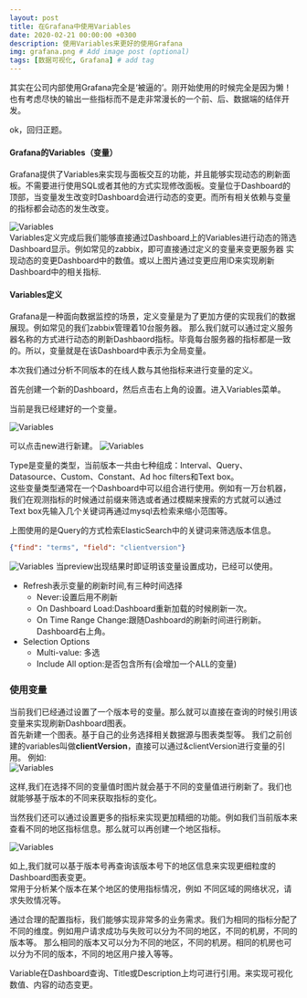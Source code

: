 ```yaml
---
layout: post
title: 在Grafana中使用Variables
date: 2020-02-21 00:00:00 +0300
description: 使用Variables来更好的使用Grafana
img: grafana.png # Add image post (optional)
tags: [数据可视化, Grafana] # add tag
---
```

其实在公司内部使用Grafana完全是‘被逼的’。刚开始使用的时候完全是因为懒！也有考虑尽快的输出一些指标而不是走非常漫长的一个前、后、数据端的结伴开发。

ok，回归正题。

####    Grafana的Variables（变量）
Grafana提供了Variables来实现与面板交互的功能，并且能够实现动态的刷新面板。不需要进行使用SQL或者其他的方式实现修改面板。变量位于Dashboard的顶部，当变量发生改变时Dashboard会进行动态的变更。而所有相关依赖与变量的指标都会动态的发生改变。

![Variables]({{site.baseurl}}/assets/img/grafana_variables.png)   
Variables定义完成后我们能够直接通过Dashboard上的Variables进行动态的筛选Dashboard显示。例如常见的zabbix，即可直接通过定义的变量来变更服务器
实现动态的变更Dashboard中的数值。或以上图片通过变更应用ID来实现刷新Dashboard中的相关指标.

####    Variables定义
Grafana是一种面向数据监控的场景，定义变量是为了更加方便的实现我们的数据展现。例如常见的我们zabbix管理着10台服务器。
那么我们就可以通过定义服务器名称的方式进行动态的刷新Dashbaord指标。毕竟每台服务器的指标都是一致的。所以，变量就是在该Dashboard中表示为全局变量。

本次我们通过分析不同版本的在线人数与其他指标来进行变量的定义。

首先创建一个新的Dashboard，然后点击右上角的设置。进入Variables菜单。

当前是我已经建好的一个变量。

![Variables]({{site.baseurl}}/assets/img/grafana_variables_version.png)

可以点击new进行新建。
![Variables]({{site.baseurl}}/assets/img/grafana_variables_setting.png)

Type是变量的类型，当前版本一共由七种组成：Interval、Query、Datasource、Custom、Constant、Ad hoc filters和Text box。  
这些变量类型通常在一个Dashboard中可以组合进行使用。例如有一万台机器，我们在观测指标的时候通过前缀来筛选或者通过模糊来搜索的方式就可以通过Text box先输入几个关键词再通过mysql去检索来缩小范围等。

上图使用的是Query的方式检索ElasticSearch中的关键词来筛选版本信息。
```json
{"find": "terms", "field": "clientversion"}
```
![Variables]({{site.baseurl}}/assets/img/grafana_variables_preview.png)
当preview出现结果时即证明该变量设置成功，已经可以使用。

*   Refresh表示变量的刷新时间,有三种时间选择 
    *   Never:设置后用不刷新 
    *   On Dashboard Load:Dashboard重新加载的时候刷新一次。 
    *   On Time Range Change:跟随Dashboard的刷新时间进行刷新。Dashboard右上角。
*   Selection Options
    *    Multi-value: 多选
    *    Include All option:是否包含所有(会增加一个ALL的变量)
### 使用变量
当前我们已经通过设置了一个版本号的变量。那么就可以直接在查询的时候引用该变量来实现刷新Dashboard图表。  
首先新建一个图表。基于自己的业务选择相关数据源与图表类型等。  我们之前创建的variables叫做**clientVersion**，直接可以通过&clientVersion进行变量的引用。
例如:  
![Variables]({{site.baseurl}}/assets/img/grafana_variables_use.png)

这样,我们在选择不同的变量值时图片就会基于不同的变量值进行刷新了。我们也就能够基于版本的不同来获取指标的变化。

当然我们还可以通过设置更多的指标来实现更加精细的功能。例如我们当前版本来查看不同的地区指标信息。那么就可以再创建一个地区指标。

![Variables]({{site.baseurl}}/assets/img/grafana_variables_query.png)

如上,我们就可以基于版本号再查询该版本号下的地区信息来实现更细粒度的Dashboard图表变更。    
常用于分析某个版本在某个地区的使用指标情况，例如 不同区域的网络状况，请求失败情况等。

通过合理的配置指标，我们能够实现非常多的业务需求。我们为相同的指标分配了不同的维度。例如用户请求成功与失败可以分为不同的地区，不同的机房，不同的版本等。
那么相同的版本又可以分为不同的地区，不同的机房。相同的机房也可以分为不同的版本，不同的地区用户接入等等。

Variable在Dashboard查询、Title或Description上均可进行引用。来实现可视化数值、内容的动态变更。
